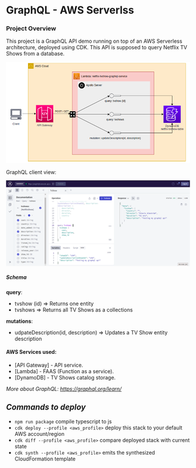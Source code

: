 # GraphQL - AWS Serverlss

### Project Overview
This project is a GraphQL API demo running on top of an AWS Serverless architecture, deployed using CDK.
This API is supposed to query Netflix TV Shows from a database.

![AWS Arch Design](./assets/architecture.png)

GraphQL client view:

![CW Dashboard](./assets/graphql-dashboard.png)

##### ___Schema___
__query__:
* tvshow (id) => Returns one entity
* tvshows => Returns all TV Shows as a collections

__mutations__: 
* udpateDescription(id, description) => Updates a TV Show entity description


#### AWS Services used:
- [API Gateway] - API service.
- [Lambda] - FAAS (Function as a service).
- [DynamoDB] - TV Shows catalog storage.

_More about GraphQL: https://graphql.org/learn/_

## _Commands to deploy_

* `npm run package`                         compile typescript to js
* `cdk deploy --profile <aws_profile>`      deploy this stack to your default AWS account/region
* `cdk diff --profile <aws_profile>`        compare deployed stack with current state
* `cdk synth --profile <aws_profile>`       emits the synthesized CloudFormation template